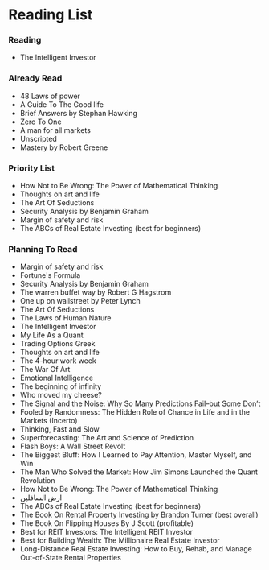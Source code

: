 # Reading List

### Reading
-   The Intelligent Investor

### Already Read
-   48 Laws of power
-   A Guide To The Good life
-   Brief Answers by Stephan Hawking 
-   Zero To One
-   A man for all markets
-   Unscripted
-   Mastery by Robert Greene

### Priority List
-   How Not to Be Wrong: The Power of Mathematical Thinking
-   Thoughts on art and life
-   The Art Of Seductions
-   Security Analysis by Benjamin Graham
-   Margin of safety and risk
-   The ABCs of Real Estate Investing (best for beginners)

### Planning To Read 
-   Margin of safety and risk
-   Fortune's Formula
-   Security Analysis by Benjamin Graham
-   The warren buffet way by Robert G Hagstrom
-   One up on wallstreet by Peter Lynch
-   The Art Of Seductions
-   The Laws of Human Nature
-   The Intelligent Investor
-   My Life As a Quant
-   Trading Options Greek
-   Thoughts on art and life
-   The 4-hour work week
-   The War Of Art
-   Emotional Intelligence 
-   The beginning of infinity
-   Who moved my cheese?
-   The Signal and the Noise: Why So Many Predictions Fail–but Some Don’t
-   Fooled by Randomness: The Hidden Role of Chance in Life and in the Markets (Incerto)
-   Thinking, Fast and Slow
-   Superforecasting: The Art and Science of Prediction
-   Flash Boys: A Wall Street Revolt
-   The Biggest Bluff: How I Learned to Pay Attention, Master Myself, and Win
-   The Man Who Solved the Market: How Jim Simons Launched the Quant Revolution
-   How Not to Be Wrong: The Power of Mathematical Thinking
-   ارض السافلين 
-   The ABCs of Real Estate Investing (best for beginners)
-   The Book On Rental Property Investing by Brandon Turner (best overall)
-   The Book On Flipping Houses By J Scott (profitable)
-   Best for REIT Investors: The Intelligent REIT Investor
-   Best for Building Wealth: The Millionaire Real Estate Investor
-   Long-Distance Real Estate Investing: How to Buy, Rehab, and Manage Out-of-State Rental Properties